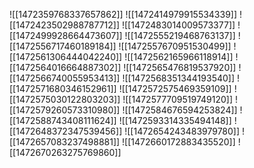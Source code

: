 ![[1472359768337657862]]
![[1472414979915534339]]
![[1472423502988787712]]
![[1472483014009573377]]
![[1472499928664473607]]
![[1472555219468763137]]
![[1472556717460189184]]
![[1472557670951530499]]
![[1472561306444042240]]
![[1472562165966118914]]
![[1472564016664887302]]
![[1472565476819537920]]
![[1472566740055953413]]
![[1472568351344193540]]
![[1472571680346152961]]
![[1472572575469359109]]
![[1472575030122803203]]
![[1472577709519749120]]
![[1472579260573310980]]
![[1472584676594253824]]
![[1472588743408111624]]
![[1472593314335494148]]
![[1472648372347539456]]
![[1472654243483979780]]
![[1472657083237498881]]
![[1472660172883435520]]
![[1472670263275769860]]
